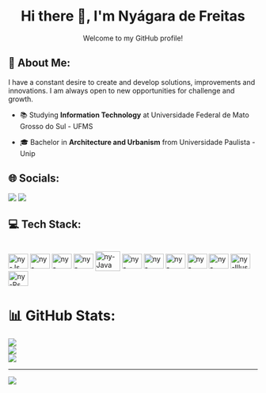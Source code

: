 <h1 align="center">Hi there 👋, I'm Nyágara de Freitas</h1>

<div> <p align="center"> Welcome to my GitHub profile! </p> </div>

## 💫 About Me:

<p align="left"> I have a constant desire to create and develop solutions, improvements and innovations. I am always open to new opportunities for challenge and growth.

- 📚 Studying **Information Technology** at Universidade Federal de Mato Grosso do Sul - UFMS

- 🎓 Bachelor in **Architecture and Urbanism** from Universidade Paulista - Unip

## 🌐 Socials:

 <p align="left"> <a href = "mailto:nyagara1.freitas@gmail.com"><img src="https://img.shields.io/badge/Gmail-D14836?style=for-the-badge&logo=gmail&logoColor=white" target="_blank"></a>
  <a href="https://www.linkedin.com/in/nyagara-veras-de-freitas-94076712b/" target="_blank"><img src="https://img.shields.io/badge/-LinkedIn-%230077B5?style=for-the-badge&logo=linkedin&logoColor=white" target="_blank"></a> 
   
## 💻 Tech Stack:

 <!--[![Java](https://img.shields.io/badge/java-%23ED8B00.svg?style=for-the-badge&logo=openjdk&logoColor=white)
![JavaScript](https://img.shields.io/badge/javascript-%23323330.svg?style=for-the-badge&logo=javascript&logoColor=%23F7DF1E) 
![HTML5](https://img.shields.io/badge/html5-%23E34F26.svg?style=for-the-badge&logo=html5&logoColor=white) 
![CSS3](https://img.shields.io/badge/css3-%231572B6.svg?style=for-the-badge&logo=css3&logoColor=white)
![Angular.js](https://img.shields.io/badge/angular.js-%23E23237.svg?style=for-the-badge&logo=angularjs&logoColor=white) 
![NodeJS](https://img.shields.io/badge/node.js-6DA55F?style=for-the-badge&logo=node.js&logoColor=white) 
![Spring](https://img.shields.io/badge/spring-%236DB33F.svg?style=for-the-badge&logo=spring&logoColor=white) 
![Apache](https://img.shields.io/badge/apache-%23D42029.svg?style=for-the-badge&logo=apache&logoColor=white) 
![Postgres](https://img.shields.io/badge/postgres-%23316192.svg?style=for-the-badge&logo=postgresql&logoColor=white) 
![MySQL](https://img.shields.io/badge/mysql-%2300000f.svg?style=for-the-badge&logo=mysql&logoColor=white) 
![Adobe Lightroom](https://img.shields.io/badge/Adobe%20Lightroom-31A8FF.svg?style=for-the-badge&logo=Adobe%20Lightroom&logoColor=white)
 <!--[![Adobe Illustrator]() 
![Canva](https://img.shields.io/badge/Canva-%2300C4CC.svg?style=for-the-badge&logo=Canva&logoColor=white) ]-->

<div style="display: inline_block"><br>
   <img align="center" alt="ny-Js" height="30" width="40" src="https://cdn.jsdelivr.net/gh/devicons/devicon/icons/javascript/javascript-original.svg"> 
   <img align="center" alt="ny-Html5" height="30" width="40" src="https://cdn.jsdelivr.net/gh/devicons/devicon/icons/html5/html5-original.svg">
   <img align="center" alt="ny-Css3" height="30" width="40" src="https://cdn.jsdelivr.net/gh/devicons/devicon/icons/css3/css3-original.svg"> 
   <img align="center" alt="ny-Node" height="30" width="40" src="https://cdn.jsdelivr.net/gh/devicons/devicon/icons/nodejs/nodejs-original.svg"> 
   <img align="center" alt="ny-Java" height="40" width="50" src="https://cdn.jsdelivr.net/gh/devicons/devicon/icons/java/java-original-wordmark.svg"> 
   <img align="center" alt="ny-Angular" height="30" width="40" src="https://cdn.jsdelivr.net/gh/devicons/devicon/icons/angularjs/angularjs-original.svg"> 
   <img align="center" alt="ny-Spring" height="30" width="40" src="https://cdn.jsdelivr.net/gh/devicons/devicon/icons/spring/spring-original.svg">
   <img align="center" alt="ny-Postgres" height="30" width="40" src="https://cdn.jsdelivr.net/gh/devicons/devicon/icons/postgresql/postgresql-original.svg"> 
   <img align="center" alt="ny-MySQL" height="30" width="40" src="https://cdn.jsdelivr.net/gh/devicons/devicon/icons/mysql/mysql-original.svg">
   <img align="center" alt="ny-Canva" height="30" width="40" src="https://cdn.jsdelivr.net/gh/devicons/devicon/icons/canva/canva-original.svg">
   <img align="center" alt="ny-Illus" height="30" width="40" src="https://cdn.jsdelivr.net/gh/devicons/devicon/icons/illustrator/illustrator-line.svg"> 
   <img align="center" alt="ny-Ps" height="30" width="40" src="https://cdn.jsdelivr.net/gh/devicons/devicon/icons/photoshop/photoshop-line.svg"> 

</div>


          
# 📊 GitHub Stats:
![](https://github-readme-stats.vercel.app/api?username=Nyagara-Freitas&theme=radical&hide_border=false&include_all_commits=false&count_private=false)<br/>
![](https://github-readme-streak-stats.herokuapp.com/?user=Nyagara-Freitas&theme=radical&hide_border=false)<br/>
![](https://github-readme-stats.vercel.app/api/top-langs/?username=Nyagara-Freitas&theme=radical&hide_border=false&include_all_commits=false&count_private=false&layout=compact)

---
[![](https://visitcount.itsvg.in/api?id=Nyagara-Freitas&icon=5&color=5)](https://visitcount.itsvg.in)

<!-- Proudly created with GPRM ( https://gprm.itsvg.in ) -->
